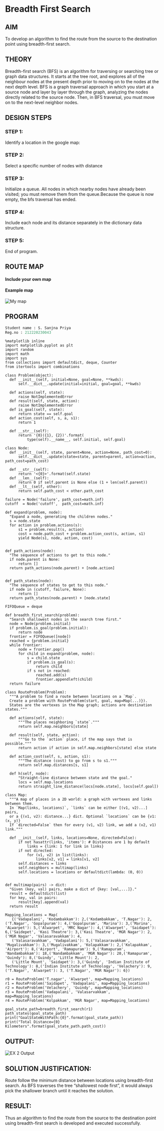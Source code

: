# Breadth First Search
## AIM

To develop an algorithm to find the route from the source to the destination point using breadth-first search.

## THEORY
Breadth-first search (BFS) is an algorithm for traversing or searching tree or graph data structures. It starts at the tree root, and explores all of the neighbour nodes at the present depth prior to moving on to the nodes at the next depth level. BFS is a graph traversal approach in which you start at a source node and layer by layer through the graph, analyzing the nodes directly related to the source node. Then, in BFS traversal, you must move on to the next-level neighbor nodes.

## DESIGN STEPS

### STEP 1:
Identify a location in the google map:

### STEP 2:
Select a specific number of nodes with distance

### STEP 3:
Initialize a queue. All nodes in which nearby nodes have already been visited; you must remove them from the queue.Because the queue is now empty, the bfs traversal has ended.

### STEP 4:
Include each node and its distance separately in the dictionary data structure.

### STEP 5:
End of program.


## ROUTE MAP
#### Include your own map
#### Example map
![My map](https://user-images.githubusercontent.com/75234965/166451653-8555ab3b-8fe7-4522-b16f-87a21bc7a204.PNG)


## PROGRAM
```python
Student name : S. Sanjna Priya
Reg.no : 212220230043
 ```
 
 ```
 %matplotlib inline
import matplotlib.pyplot as plt
import random
import math
import sys
from collections import defaultdict, deque, Counter
from itertools import combinations

class Problem(object):
   def __init__(self, initial=None, goal=None, **kwds): 
       self.__dict__.update(initial=initial, goal=goal, **kwds) 
       
   def actions(self, state):        
       raise NotImplementedError
   def result(self, state, action): 
       raise NotImplementedError
   def is_goal(self, state):        
       return state == self.goal
   def action_cost(self, s, a, s1): 
       return 1
   
   def __str__(self):
       return '{0}({1}, {2})'.format(
           type(self).__name__, self.initial, self.goal)
           
class Node:
   def __init__(self, state, parent=None, action=None, path_cost=0):
       self.__dict__.update(state=state, parent=parent, action=action, path_cost=path_cost)

   def __str__(self): 
       return '<{0}>'.format(self.state)
   def __len__(self): 
       return 0 if self.parent is None else (1 + len(self.parent))
   def __lt__(self, other): 
       return self.path_cost < other.path_cost
       
failure = Node('failure', path_cost=math.inf) 
cutoff  = Node('cutoff',  path_cost=math.inf)

def expand(problem, node):
   "Expand a node, generating the children nodes."
   s = node.state
   for action in problem.actions(s):
       s1 = problem.result(s, action)
       cost = node.path_cost + problem.action_cost(s, action, s1)
       yield Node(s1, node, action, cost)
       

def path_actions(node):
   "The sequence of actions to get to this node."
   if node.parent is None:
       return []  
   return path_actions(node.parent) + [node.action]


def path_states(node):
   "The sequence of states to get to this node."
   if node in (cutoff, failure, None): 
       return []
   return path_states(node.parent) + [node.state]
   
FIFOQueue = deque

def breadth_first_search(problem):
   "Search shallowest nodes in the search tree first."
   node = Node(problem.initial)
   if problem.is_goal(problem.initial):
       return node
   frontier = FIFOQueue([node])
   reached = {problem.initial}
   while frontier:
       node = frontier.pop()
       for child in expand(problem, node):
           s = child.state
           if problem.is_goal(s):
               return child
           if s not in reached:
               reached.add(s)
               frontier.appendleft(child)
   return failure
   
class RouteProblem(Problem):
   """A problem to find a route between locations on a `Map`.
   Create a problem with RouteProblem(start, goal, map=Map(...)}).
   States are the vertexes in the Map graph; actions are destination states."""
   
   def actions(self, state): 
       """The places neighboring `state`."""
       return self.map.neighbors[state]
   
   def result(self, state, action):
       """Go to the `action` place, if the map says that is possible."""
       return action if action in self.map.neighbors[state] else state
   
   def action_cost(self, s, action, s1):
       """The distance (cost) to go from s to s1."""
       return self.map.distances[s, s1]
   
   def h(self, node):
       "Straight-line distance between state and the goal."
       locs = self.map.locations
       return straight_line_distance(locs[node.state], locs[self.goal])
       
class Map:
   """A map of places in a 2D world: a graph with vertexes and links between them. 
   In `Map(links, locations)`, `links` can be either [(v1, v2)...] pairs, 
   or a {(v1, v2): distance...} dict. Optional `locations` can be {v1: (x, y)} 
   If `directed=False` then for every (v1, v2) link, we add a (v2, v1) link."""

   def __init__(self, links, locations=None, directed=False):
       if not hasattr(links, 'items'): # Distances are 1 by default
           links = {link: 1 for link in links}
       if not directed:
           for (v1, v2) in list(links):
               links[v2, v1] = links[v1, v2]
       self.distances = links
       self.neighbors = multimap(links)
       self.locations = locations or defaultdict(lambda: (0, 0))

       
def multimap(pairs) -> dict:
   "Given (key, val) pairs, make a dict of {key: [val,...]}."
   result = defaultdict(list)
   for key, val in pairs:
       result[key].append(val)
   return result

Mapping_locations = Map(
    {('Vadapalani', 'Kodambakkam'): 2,('Kodambakkam', 'T.Nagar'): 2,('T.Nagar', 'Gopalpuram'): 4,('Gopalpuram', 'Marina'): 3,('Marina', 'ALwarpet'): 5,('Alwarpet', 'MRC Nagar'): 4,('Alwarpet', 'Saidapet'): 6,('Saidepet', 'Kasi Theatre'): 3,('Kasi Theatre', 'MGR Nagar'): 2,('MGR Nagar', 'Valasaravakkam'): 4,
    ('Valasaravakkam', 'Vadapalani'): 5,('Valasaravakkam', 'Mugalivakkam'): 3,('Mugalivakkam', 'Kolapakkam'): 2,('Kolapakkam', 'Airport'): 8,('Airport', 'Ramapuram'): 9,('Ramapuram', 'Nandambakkam'): 18,('Nandambakkam', 'MGR Nagar'): 20,('Ramapuram', 'Guindy'): 8,('Guindy', 'Little Mount'): 2,
    ('Little Mount', 'Saidapet'): 3,('Guindy', 'Indian Institute of Technology'): 8,('Indian Institute of Technology', 'Velachery'): 9,('T.Nagar', 'Alwarpet'): 3, ('T.Nagar', 'MGR Nagar'): 6})
    
r0 = RouteProblem('T.nagar', 'Alwarpet', map=Mapping_locations)
r1 = RouteProblem('Saidapet', 'Vadapalani', map=Mapping_locations)
r2 = RouteProblem('Velachery', 'Guindy', map=Mapping_locations)
r3 = RouteProblem('Vadapalani', 'Valasarvakkam', map=Mapping_locations)
r4 = RouteProblem('Kolpakkam', 'MGR Nagar', map=Mapping_locations)

goal_state_path=breadth_first_search(r1)
path_states(goal_state_path) 
print("GoalStateWithPath:{0}".format(goal_state_path))
print("Total Distance={0} Kilometers".format(goal_state_path.path_cost))
 ```

## OUTPUT:

![EX 2 Output](https://user-images.githubusercontent.com/75234965/166457487-8c43384f-d256-4186-8638-764f17ebcb14.PNG)


## SOLUTION JUSTIFICATION:
Route follow the minimum distance between locations using breadth-first search. As BFS traverses the tree “shallowest node first”, it would always pick the shallower branch until it reaches the solution.

## RESULT:
Thus an algorithm to find the route from the source to the destination point using breadth-first search is developed and executed successfully.

